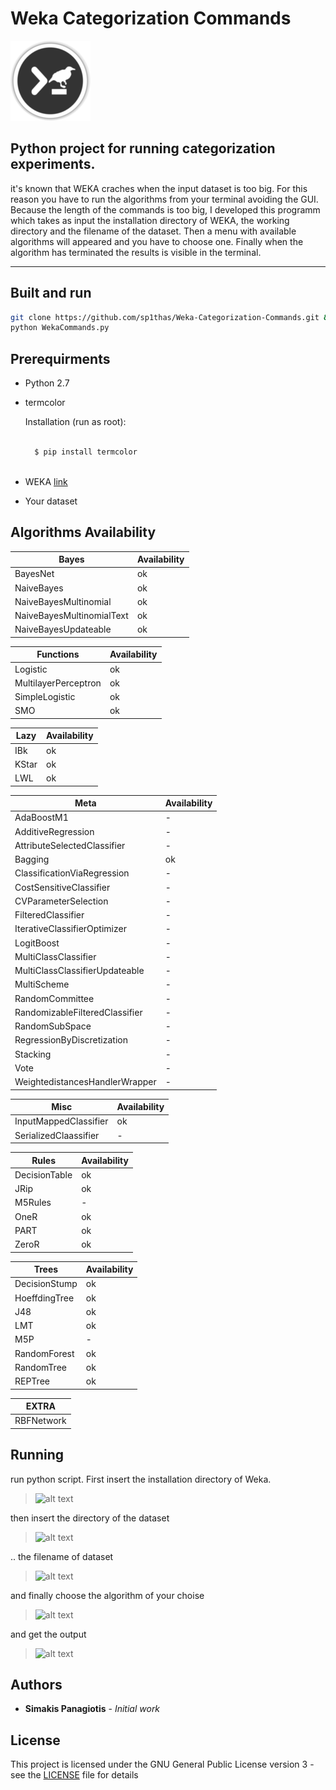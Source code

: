 #  Weka Categorization Commands
![logo](logo.png)

## Python project for running categorization experiments.
it's known that WEKA craches when the input dataset is too big. For this reason you have to run the algorithms from your terminal avoiding the GUI. Because the length of the commands is too big, I developed this programm which takes as input the installation directory of WEKA, the working directory and the filename of the dataset. Then a menu with available algorithms will appeared and you have to choose one. Finally when the algorithm has terminated the results is visible in the terminal.

---
## Built and run
```bash
git clone https://github.com/sp1thas/Weka-Categorization-Commands.git && cd Weka-Categorization-Commands
python WekaCommands.py
```

## Prerequirments
 - Python 2.7
  - termcolor

    Installation (run as root):
    ```bash
    
      $ pip install termcolor
      
      ```
 - WEKA [link](http://www.cs.waikato.ac.nz/ml/weka/)
 - Your dataset


 ## Algorithms Availability

 | Bayes | Availability |
 |---|---|
 | BayesNet | ok |
 | NaiveBayes |ok |
 | NaiveBayesMultinomial | ok |
 | NaiveBayesMultinomialText | ok |
 | NaiveBayesUpdateable | ok |  

 | Functions | Availability |
 |---|---|
 | Logistic | ok |
 | MultilayerPerceptron | ok |
 | SimpleLogistic | ok |
 | SMO | ok |

 | Lazy | Availability |
 |---|---|
 | IBk | ok |
 | KStar | ok |
 | LWL | ok |

 | Meta | Availability |
 |---|---|
 | AdaBoostM1 | - |
 | AdditiveRegression | - |
 | AttributeSelectedClassifier | - |
 | Bagging | ok |
 | ClassificationViaRegression | - |
 | CostSensitiveClassifier | - |
 | CVParameterSelection | - |
 | FilteredClassifier | - |
 | IterativeClassifierOptimizer | - |
 | LogitBoost | - |
 | MultiClassClassifier | - |
 | MultiClassClassifierUpdateable | - |
 | MultiScheme | - |
 | RandomCommittee | - |
 | RandomizableFilteredClassifier | - |
 | RandomSubSpace | - |
 | RegressionByDiscretization | - |
 | Stacking | - |
 | Vote | - |
 | WeightedistancesHandlerWrapper | - |

 | Misc | Availability |
 |---|---|
 | InputMappedClassifier | ok |
 | SerializedClaassifier | - |

 | Rules | Availability |
 |---|---|
 | DecisionTable | ok |
 | JRip | ok |
 | M5Rules | - |
 | OneR | ok |
 | PART | ok |
 | ZeroR | ok |

 | Trees | Availability |
 |---|---|
 | DecisionStump | ok |
 | HoeffdingTree | ok |
 | J48 | ok |
 | LMT | ok |
 | M5P | - |
 | RandomForest | ok |
 | RandomTree | ok |
 | REPTree | ok |

 | EXTRA |
 |---|
 | RBFNetwork |


## Running

run python script. First insert the installation directory of Weka.

> ![alt text](https://github.com/sp1thas/WEKAcategorizationCMDs/raw/master/screenshots/1.png "Run script...")

then insert the directory of the dataset

> ![alt text](https://github.com/sp1thas/WEKAcategorizationCMDs/raw/master/screenshots/2.png "Run script...")

.. the filename of dataset

> ![alt text](https://github.com/sp1thas/WEKAcategorizationCMDs/raw/master/screenshots/3.png "Run script...")

and finally choose the algorithm of your choise

> ![alt text](https://github.com/sp1thas/WEKAcategorizationCMDs/raw/master/screenshots/4.png "Run script...")

and get the output

> ![alt text](https://github.com/sp1thas/WEKAcategorizationCMDs/raw/master/screenshots/5.png "Run script...")

## Authors

* **Simakis Panagiotis** - *Initial work*

## License

This project is licensed under the GNU General Public License version 3 - see the [LICENSE](LICENSE) file for details
